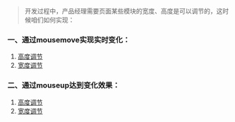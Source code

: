 > 开发过程中，产品经理需要页面某些模块的宽度、高度是可以调节的，这时候咱们如何实现：

### 一、通过mousemove实现实时变化：
1. [高度调节](https://github.com/wangc1993/carrey_blog/tree/master/box_of_change/height_move_1)
2. [宽度调节](https://github.com/wangc1993/carrey_blog/tree/master/box_of_change/width_move_1)

### 二、通过mouseup达到变化效果：
1. [高度调节](https://github.com/wangc1993/carrey_blog/tree/master/box_of_change/height_move_2)
2. [宽度调节](https://github.com/wangc1993/carrey_blog/tree/master/box_of_change/width_move_2)